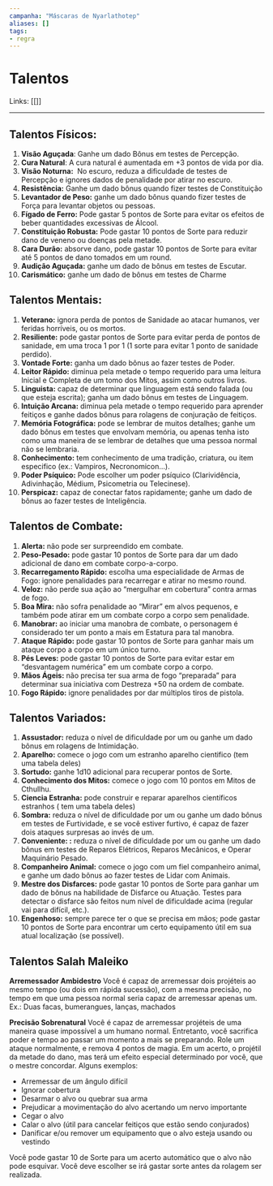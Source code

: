 ```yaml
---
campanha: "Máscaras de Nyarlathotep"
aliases: []
tags: 
- regra
---
```


# Talentos

Links: [[]]

---
## **Talentos Físicos:**

1. **Visão Aguçada**: Ganhe um dado Bônus em testes de Percepção.
2. **Cura Natural**: A cura natural é aumentada em +3 pontos de vida por dia.
3. **Visão Noturna:**  No escuro, reduza a dificuldade de testes de Percepção e ignores dados de penalidade por atirar no escuro.
4. **Resistência:** Ganhe um dado bônus quando fizer testes de Constituição
5. **Levantador de Peso:** ganhe um dado bônus quando fizer testes de Força para levantar objetos ou pessoas.
6. **Fígado de Ferro:** Pode gastar 5 pontos de Sorte para evitar os efeitos de beber quantidades excessivas de Álcool.
7. **Constituição Robusta:** Pode gastar 10 pontos de Sorte para reduzir dano de veneno ou doenças pela metade.
8. **Cara Durão:** absorve dano, pode gastar 10 pontos de Sorte para evitar até 5 pontos de dano tomados em um round.
9. **Audição Aguçada:** ganhe um dado de bônus em testes de Escutar.
10. **Carismático:** ganhe um dado de bônus em testes de Charme

## **Talentos Mentais:**

1. **Veterano:** ignora perda de pontos de Sanidade ao atacar humanos, ver feridas horríveis, ou os mortos. 
2. **Resiliente:** pode gastar pontos de Sorte para evitar perda de pontos de sanidade, em uma troca 1 por 1 (1 sorte para evitar 1 ponto de sanidade perdido). 
3. **Vontade Forte:** ganha um dado bônus ao fazer testes de Poder.
4. **Leitor Rápido:** diminua pela metade o tempo requerido para uma leitura Inicial e Completa de um tomo dos Mitos, assim como outros livros.
5. **Linguista:** capaz de determinar que linguagem está sendo falada (ou que esteja escrita); ganha um dado bônus em testes de Linguagem.
6. **Intuição Arcana:** diminua pela metade o tempo requerido para aprender feitiços e ganhe dados bônus para rolagens de conjuração de feitiços.
7. **Memória Fotográfica:** pode se lembrar de muitos detalhes; ganhe um dado bônus em testes que envolvam memória, ou apenas tenha isto como uma maneira de se lembrar de detalhes que uma pessoa normal não se lembraria.
8. **Conhecimento:** tem conhecimento de uma tradição, criatura, ou item especifico (ex.: Vampiros, Necronomicon...).
9. **Poder Psíquico:** Pode escolher um poder psíquico (Clarividência, Adivinhação, Médium, Psicometria ou Telecinese).
10. **Perspicaz:** capaz de conectar fatos rapidamente; ganhe um dado de bônus ao fazer testes de Inteligência.

## **Talentos de Combate:**

1. **Alerta:** não pode ser surpreendido em combate.
2. **Peso-Pesado:** pode gastar 10 pontos de Sorte para dar um dado adicional de dano em combate corpo-a-corpo.
3. **Recarregamento Rápido:** escolha uma especialidade de Armas de Fogo: ignore penalidades para recarregar e atirar no mesmo round.
4. **Veloz:** não perde sua ação ao “mergulhar em cobertura” contra armas de fogo.
5. **Boa Mira:** não sofra penalidade ao “Mirar” em alvos pequenos, e também pode atirar em um combate corpo a corpo sem penalidade.
6. **Manobrar:** ao iniciar uma manobra de combate, o personagem é considerado ter um ponto a mais em Estatura para tal manobra.
7. **Ataque Rápido:** pode gastar 10 pontos de Sorte para ganhar mais um ataque corpo a corpo em um único turno.
8. **Pés Leves:** pode gastar 10 pontos de Sorte para evitar estar em “desvantagem numérica” em um combate corpo a corpo.
9. **Mãos Ágeis:** não precisa ter sua arma de fogo “preparada” para determinar sua iniciativa com Destreza +50 na ordem de combate.
10. **Fogo Rápido:** ignore penalidades por dar múltiplos tiros de pistola.

## **Talentos Variados:**

1. **Assustador:** reduza o nível de dificuldade por um ou ganhe um dado bônus em rolagens de Intimidação.
2. **Aparelho:** comece o jogo com um estranho aparelho cientifico (tem uma tabela deles)
3. **Sortudo:** ganhe 1d10 adicional para recuperar pontos de Sorte.
4. **Conhecimento dos Mitos:** comece o jogo com 10 pontos em Mitos de Cthullhu.
5. **Ciencia Estranha:** pode construir e reparar aparelhos científicos estranhos ( tem uma tabela deles)
6. **Sombra:** reduza o nível de dificuldade por um ou ganhe um dado bônus em testes de Furtividade, e se você estiver furtivo, é capaz de fazer dois ataques surpresas ao invés de um.
7. **Conveniente: :** reduza o nível de dificuldade por um ou ganhe um dado bônus em testes de Reparos Elétricos, Reparos Mecânicos, e Operar Maquinário Pesado.
8. **Companheiro Animal:** comece o jogo com um fiel companheiro animal, e ganhe um dado bônus ao fazer testes de Lidar com Animais.
9. **Mestre dos Disfarces:** pode gastar 10 pontos de Sorte para ganhar um dado de bônus na habilidade de Disfarce ou Atuação. Testes para detectar o disfarce são feitos num nível de dificuldade acima (regular vai para difícil, etc.).
10. **Engenhoso:** sempre parece ter o que se precisa em mãos; pode gastar 10 pontos de Sorte para encontrar um certo equipamento útil em sua atual localização (se possível).

## **Talentos Salah Maleiko**

**Arremessador Ambidestro**
 Você é capaz de arremessar dois projéteis ao mesmo tempo (ou dois em rápida sucessão), com a mesma precisão, no tempo em que uma pessoa normal seria capaz de arremessar apenas um. Ex.: Duas facas, bumerangues, lanças, machados

**Precisão Sobrenatural**
Você é capaz de arremessar projéteis de uma maneira quase impossível a um humano normal. Entretanto, você sacrifica poder e tempo ao passar um momento a mais se preparando.
Role um ataque normalmente, e remova 4 pontos de magia. Em um acerto, o projétil da metade do dano, mas terá um efeito especial determinado por você, que o mestre concordar. Alguns exemplos:
   - Arremessar de um ângulo difícil
   - Ignorar cobertura
   - Desarmar o alvo ou quebrar sua arma
   - Prejudicar a movimentação do alvo acertando um nervo importante
   - Cegar o alvo
   - Calar o alvo (útil para cancelar feitiços que estão sendo conjurados)
   - Danificar e/ou remover um equipamento que o alvo esteja usando ou vestindo

 Você pode gastar 10 de Sorte para um acerto automático que o alvo não pode esquivar. Você deve escolher se irá gastar sorte antes da rolagem ser realizada.